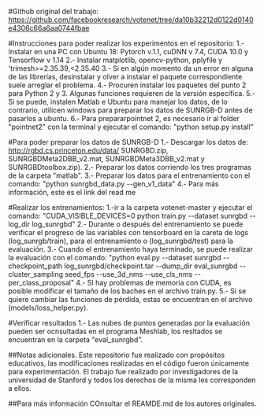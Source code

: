 #Github original del trabajo: https://github.com/facebookresearch/votenet/tree/da10b32212d0122d0140e4306c66a6aa0744fbae


#Instrucciones para poder realizar los experimentos en el repositorio:
1.- Instalar en una PC con Ubuntu 18: Pytorch v.1.1, cuDNN v 7.4, CUDA 10.0 y Tensorflow v 1.14
2.- Instalar matplotlib, opencv-python, pplyfile y 'trimesh>=2.35.39,<2.35.40
3.- Si en algún momento da un error en alguna de las librerías, desinstalar y olver a instalar el paquete correspondiente suele arreglar el problema.
4.- Procuren instalar los paquetes del punto 2 para Python 2 y 3.  Algunas funciones requieren de la versión específica.
5.- Si se puede, instalen Matlab e  Ubuntu para manejar los datos, de lo contrario, utilicen windows para preparar los datos de SUNRGB-D antes de pasarlos a ubuntu.
6.- Para prepararpointnet 2, es necesario ir al folder "pointnet2" con la terminal y ejecutar el comando: "python setup.py install"

#Para poder preparar los datos de SUNRGB-D
1.- Descargar los datos de: http://rgbd.cs.princeton.edu/data/ SUNRGBD.zip, SUNRGBDMeta2DBB_v2.mat, SUNRGBDMeta3DBB_v2.mat y SUNRGBDtoolbox.zip).
2.- Preparar los datos corriendo los tres programas de la carpeta "matlab".
3.- Preparar los datos para el entrenamiento con el comando: "python sunrgbd_data.py --gen_v1_data"
4.- Para más información, este es el link del read me 

#Realizar los entrenamientos:
1.-ir a la carpeta votenet-master y ejecutar el comando: "CUDA_VISIBLE_DEVICES=0 python train.py --dataset sunrgbd --log_dir log_sunrgbd"
2.- Durante o después del entrenamiento se puede verificar el progreso de las variables con tensorboard en la careta de logs (log_sunrgb/train), para el entrenamiento o (log_sunrgbd/test) para la evaluación.
3.- Cuando el entrenamiento haya terminado, se puede realizar la evaluación con el comando: "python eval.py --dataset sunrgbd --checkpoint_path log_sunrgbd/checkpoint.tar --dump_dir eval_sunrgbd --cluster_sampling seed_fps --use_3d_nms --use_cls_nms --per_class_proposal"
4.- SI hay problemas de memoria con CUDA, es posible modificar el tamaño de los baches en el archivo train.py.
5.- Si se quiere cambiar las funciones de pérdida, estas se encuentran en el archivo (models/loss_helper.py).

#Verificar resultados
1.- Las nubes de puntos generadas por la evaluación pueden ser ocnsultadas en el programa Meshlab, los resltados se encuentran en la carpeta "eval_sunrgbd".

##Notas adicionales.
Este repositorio fue realizado con propósitos educativos, las modificaciones realizadas en el código fueron únicamente para experimentación.  El trabajo fue realizado por investigadores de la universidad de Stanford y todos los derechos de la misma les corresponden a ellos.

##Para más información
COnsultar el REAMDE.md de los autores originales.

